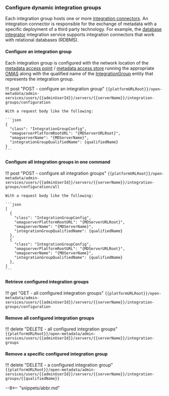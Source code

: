 <!-- SPDX-License-Identifier: CC-BY-4.0 -->
<!-- Copyright Contributors to the Egeria project. -->


### Configure dynamic integration groups

Each integration group hosts one or more [integration connectors](/concepts/integration-connector). An integration connector is responsible for the exchange of metadata with a specific deployment of a third party technology. For example, the [database integrator](/services/omis/database-integrator) integration service supports integration connectors that work with relational databases (RDBMS). 

#### Configure an integration group

Each integration group is configured with the network location of the [metadata access point](/concepts/metadata-access-point) / [metadata access store](/concepts/metadata-access-store) running the appropriate [OMAS](/services/omas) along with the qualified name of the [IntegrationGroup](/types/4/0464-Dynamic-Integration-Groups) entity that represents the integration group. 

!!! post "POST - configure an integration group"
    ```
    {{platformURLRoot}}/open-metadata/admin-services/users/{{adminUserId}}/servers/{{serverName}}/integration-groups/configuration
    ```

    With a request body like the following:

    ```json
    {
      "class": "IntegrationGroupConfig",
      "omagserverPlatformRootURL": "{MDServerURLRoot}",
      "omagserverName": "{MDServerName}",
      "integrationGroupQualifiedName": {qualifiedName}
    }
    ```

#### Configure all integration groups in one command

!!! post "POST - configure all integration groups"
    ```
    {{platformURLRoot}}/open-metadata/admin-services/users/{{adminUserId}}/servers/{{serverName}}/integration-groups/configuration/all
    ```

    With a request body like the following:

    ```json
    [
      {
        "class": "IntegrationGroupConfig",
        "omagserverPlatformRootURL": "{MDServerURLRoot}",
        "omagserverName": "{MDServerName}",
        "integrationGroupQualifiedName": {qualifiedName}
      },
      {
        "class": "IntegrationGroupConfig",
        "omagserverPlatformRootURL": "{MDServerURLRoot}",
        "omagserverName": "{MDServerName}",
        "integrationGroupQualifiedName": {qualifiedName}
      },
    ]
    ```

#### Retrieve configured integration groups

!!! get "GET - all configured integration groups"
    ```
    {{platformURLRoot}}/open-metadata/admin-services/users/{{adminUserId}}/servers/{{serverName}}/integration-groups/configuration
    ```

#### Remove all configured integration groups

!!! delete "DELETE - all configured integration groups"
    ```
    {{platformURLRoot}}/open-metadata/admin-services/users/{{adminUserId}}/servers/{{serverName}}/integration-groups
    ```

#### Remove a specific configured integration group

!!! delete "DELETE - a configured integration group"
    ```
    {{platformURLRoot}}/open-metadata/admin-services/users/{{adminUserId}}/servers/{{serverName}}/integration-groups/{{qualifiedName}}
    ```



--8<-- "snippets/abbr.md"


